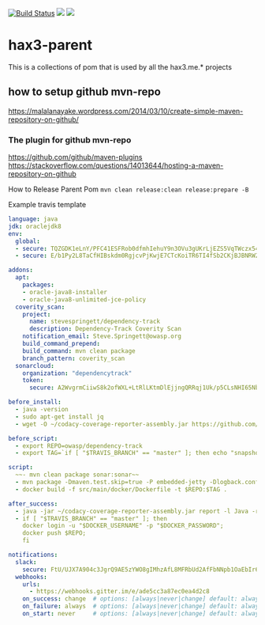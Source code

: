 [![Build Status](https://travis-ci.com/hche608/hax3-parent.svg?branch=master)](https://travis-ci.org/hche608/hax3-parent)
![](https://sonarcloud.io/api/project_badges/measure?project=me.hax3.parent%3Ahax3-parent&metric=alert_status)
![](https://sonarcloud.io/api/project_badges/measure?project=me.hax3.parent%3Ahax3-parent&metric=coverage)
# hax3-parent
This is a collections of pom that is used by all the hax3.me.* projects

## how to setup github mvn-repo
https://malalanayake.wordpress.com/2014/03/10/create-simple-maven-repository-on-github/

### The plugin for github mvn-repo
https://github.com/github/maven-plugins
https://stackoverflow.com/questions/14013644/hosting-a-maven-repository-on-github

How to Release Parent Pom
```mvn clean release:clean release:prepare -B```

Example travis template
```yaml
language: java
jdk: oraclejdk8
env:
  global:
  - secure: TQZGDK1eLnY/PFC41ESFRob0dfmhIehuY9n3OVu3gUKrLjEZS5VqTWczx54jrtB0bHH46ZogthATjpaJwgOoAI2AuqHiz3reCAgKA4XE/gGhgiIDLUTUg+fbG6frEPRjWB/OBamCWIip3pB6Acm/nqczFCAVfK2OIyQZvyCGFO0=
  - secure: E/b1Py2L8TaCfHIBskdm0RgjcvPjKwjE7CTcKoiTR6TI4fSb2CKjBJBNRW2spFG825OttGKNoaWlIFBTMnXYGswUnuTfQlL/ngTct62nlMQ1H8YI2+2UQ61R2q9vbl5DeREzrXzHrSTX7qPx4m5rwCmvA5D7suKdzqgz7ToIQ6I=

addons:
  apt:
    packages:
    - oracle-java8-installer
    - oracle-java8-unlimited-jce-policy
  coverity_scan:
    project:
      name: stevespringett/dependency-track
      description: Dependency-Track Coverity Scan
    notification_email: Steve.Springett@owasp.org
    build_command_prepend: 
    build_command: mvn clean package
    branch_pattern: coverity_scan
  sonarcloud:
    organization: "dependencytrack"
    token:
      secure: A2WvgrmCiiwS8k2ofWXL+LtRlLKtmDlEjjngQRRqj1Uk/p5CLsNHI65Nb8kpLJq83JpxmqK51KBJlC9ZuCVXSGWAx4pleouz4l8vp5qi38RzBTgUlhUXr5rGjDMpxsQZtDguC4/j+DmPSxDTdyDKsnXvwSJbboRAhrfPRqAzxJ4=

before_install:
  - java -version
  - sudo apt-get install jq
  - wget -O ~/codacy-coverage-reporter-assembly.jar https://github.com/codacy/codacy-coverage-reporter/releases/download/4.0.5/codacy-coverage-reporter-4.0.5-assembly.jar

before_script:
  - export REPO=owasp/dependency-track
  - export TAG=`if [ "$TRAVIS_BRANCH" == "master" ]; then echo "snapshot"; else echo $TRAVIS_BRANCH ; fi`

script:
  ~~- mvn clean package sonar:sonar~~
  - mvn package -Dmaven.test.skip=true -P embedded-jetty -Dlogback.configuration.file=src/main/docker/logback.xml
  - docker build -f src/main/docker/Dockerfile -t $REPO:$TAG .

after_success:
  - java -jar ~/codacy-coverage-reporter-assembly.jar report -l Java -r target/jacoco-ut/jacoco.xml
  - if [ "$TRAVIS_BRANCH" == "master" ]; then
    docker login -u "$DOCKER_USERNAME" -p "$DOCKER_PASSWORD";
    docker push $REPO;
    fi

notifications:
  slack:
    secure: FtU/UJX7A904c3JgrQ9AE5zYWO8gIMhzAfL8MFRbUd2AfFbNNpb1OaEbIr61Ho0V/HpBYiL/4YDaINKhy/VeUyz1hqAQingvwip6XrblpoEV2bGXZNVOLW72/z41qNwZ2q7Ebx3F1L1jHSUUPBs91FaqWWpwVNXi5FWPT7OkGv0=
  webhooks:
    urls:
      - https://webhooks.gitter.im/e/ade5cc3a87ec0ea4d2c8
    on_success: change  # options: [always|never|change] default: always
    on_failure: always  # options: [always|never|change] default: always
    on_start: never     # options: [always|never|change] default: always
```
